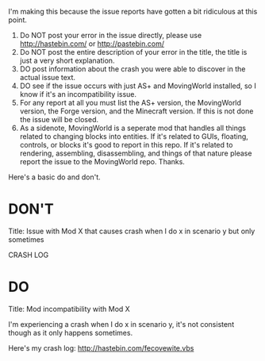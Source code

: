 I'm making this because the issue reports have gotten a bit ridiculous at this point. 

1. Do NOT post your error in the issue directly, please use http://hastebin.com/ or http://pastebin.com/
2. Do NOT post the entire description of your error in the title, the title is just a very short explanation.
3. DO post information about the crash you were able to discover in the actual issue text.
4. DO see if the issue occurs with just AS+ and MovingWorld installed, so I know if it's an incompatibility issue.
5. For any report at all you must list the AS+ version, the MovingWorld version, the Forge version, and the Minecraft version. If this is not done the issue will be closed.
6. As a sidenote, MovingWorld is a seperate mod that handles all things related to changing blocks into entities. If it's related to GUIs, floating, controls, or blocks it's good to report in this repo. If it's related to rendering, assembling, disassembling, and things of that nature please report the issue to the MovingWorld repo. Thanks.

Here's a basic do and don't.

DON'T
=================================================================================
Title: Issue with Mod X that causes crash when I do x in scenario y but only sometimes

CRASH LOG

DO
=================================================================================
Title: Mod incompatibility with Mod X

I'm experiencing a crash when I do x in scenario y, it's not consistent though as it only happens sometimes.

Here's my crash log: http://hastebin.com/fecovewite.vbs
